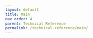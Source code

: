 ```yaml
---
layout: default
title: Main
nav_order: 4
parent: Technical Reference
permalink: /technical-reference/main/
---
```



